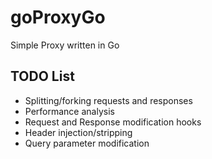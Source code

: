 goProxyGo
=========

Simple Proxy written in Go


## TODO List

- Splitting/forking requests and responses
- Performance analysis
- Request and Response modification hooks
- Header injection/stripping
- Query parameter modification

